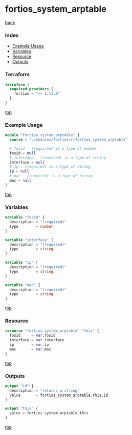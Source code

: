 # fortios_system_arptable

[back](../fortios.md)

### Index

- [Example Usage](#example-usage)
- [Variables](#variables)
- [Resource](#resource)
- [Outputs](#outputs)

### Terraform

```terraform
terraform {
  required_providers {
    fortios = ">= 1.11.0"
  }
}
```

[top](#index)

### Example Usage

```terraform
module "fortios_system_arptable" {
  source = "./modules/fortios/r/fortios_system_arptable"

  # fosid - (required) is a type of number
  fosid = null
  # interface - (required) is a type of string
  interface = null
  # ip - (required) is a type of string
  ip = null
  # mac - (required) is a type of string
  mac = null
}
```

[top](#index)

### Variables

```terraform
variable "fosid" {
  description = "(required)"
  type        = number
}

variable "interface" {
  description = "(required)"
  type        = string
}

variable "ip" {
  description = "(required)"
  type        = string
}

variable "mac" {
  description = "(required)"
  type        = string
}
```

[top](#index)

### Resource

```terraform
resource "fortios_system_arptable" "this" {
  fosid     = var.fosid
  interface = var.interface
  ip        = var.ip
  mac       = var.mac
}
```

[top](#index)

### Outputs

```terraform
output "id" {
  description = "returns a string"
  value       = fortios_system_arptable.this.id
}

output "this" {
  value = fortios_system_arptable.this
}
```

[top](#index)